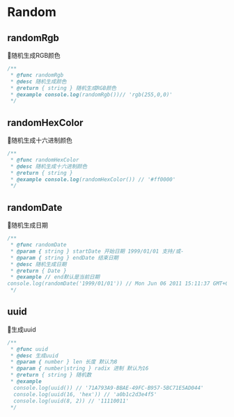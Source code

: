 # Random
## randomRgb
🧿随机生成RGB颜色
```typescript
/**
 * @func randomRgb
 * @desc 随机生成颜色
 * @return { string } 随机生成RGB颜色
 * @example console.log(randomRgb())// 'rgb(255,0,0)'
 */
```
## randomHexColor
🧿随机生成十六进制颜色
```typescript
/**
 * @func randomHexColor
 * @desc 随机生成十六进制颜色
 * @return { string } 
 * @example console.log(randomHexColor()) // '#ff0000'
 */
```
## randomDate
🧿随机生成日期
```typescript
/**
 * @func randomDate
 * @param { string } startDate 开始日期 1999/01/01 支持/或-
 * @param { string } endDate 结束日期
 * @desc 随机生成日期
 * @return { Date } 
 * @example // end默认是当前日期
console.log(randomDate('1999/01/01')) // Mon Jun 06 2011 15:11:37 GMT+0800 (中国标准时间) 可再通过formateDate转换为其他格式 如'yyyy-MM-dd'
 */
```
## uuid
🧿生成uuid
```typescript
/**
 * @func uuid
 * @desc 生成uuid
 * @param { number } len 长度 默认为8
 * @param { number|string } radix 进制 默认为16
 * @return { string } 随机数
 * @example
  console.log(uuid()) // '71A793A9-BBAE-49FC-B957-5BC71E5AD044'
  console.log(uuid(16, 'hex')) // 'a0b1c2d3e4f5' 
  console.log(uuid(8, 2)) // '11110011'
 */
```
